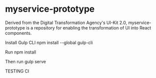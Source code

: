 # myservice-prototype
Derived from the Digital Transformation Agency's UI-Kit 2.0, myservice-prototype is a repository for enabling the transformation of UI into React components.

Install Gulp CLI npm install --global gulp-cli

Run npm install

Then run gulp serve

TESTING CI